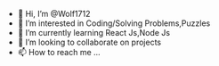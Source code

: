 - 👋 Hi, I’m @Wolf1712
- 👀 I’m interested in Coding/Solving Problems,Puzzles
- 🌱 I’m currently learning React Js,Node Js
- 💞️ I’m looking to collaborate on projects
- 📫 How to reach me ...

<!---
Wolf1712/Wolf1712 is a ✨ special ✨ repository because its `README.md` (this file) appears on your GitHub profile.
You can click the Preview link to take a look at your changes.
--->
